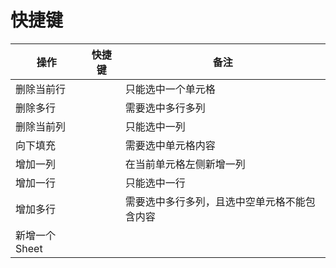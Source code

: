 # 快捷键

| 操作        | 快捷键                                 | 备注                     |
|-----------|-------------------------------------|------------------------|
| 删除当前行     | <shortcut key="$ExcelDeleteLine" /> | 只能选中一个单元格              |
| 删除多行      | <shortcut key="$ExcelDeleteLine" /> | 需要选中多行多列               |
| 删除当前列     | <shortcut key="$ExcelDeleteLine" /> | 只能选中一列                 |
| 向下填充      | <shortcut key="$ExcelBackfill" />   | 需要选中单元格内容              |
| 增加一列      | <shortcut key="$ExcelAddColumn" />  | 在当前单元格左侧新增一列           |
| 增加一行      | <shortcut key="$ExcelAddRow" />     | 只能选中一行                 |
| 增加多行      | <shortcut key="$ExcelAddRow" />     | 需要选中多行多列，且选中空单元格不能包含内容 |
| 新增一个Sheet | <shortcut  key="$ExcelAddSheet" />  |                        |






